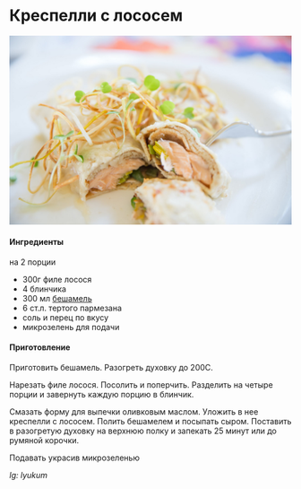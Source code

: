 ﻿---
image: ../pics/crespelle-salmon.jpg
---
# Креспелли с лососем

 ![Креспелли с лососем](../pics/crespelle-salmon.jpg)

#### Ингредиенты

на 2 порции

* 300г филе лосося
* 4 блинчика
* 300 мл [бешамель](https://mars9n9.github.io/%D0%A1%D0%BE%D1%83%D1%81%D1%8B/besciamella.html)
* 6 ст.л. тертого пармезана
* соль и перец по вкусу
* микрозелень для подачи


#### Приготовление

Приготовить бешамель. Разогреть духовку до 200С. 

Нарезать филе лосося. Посолить и поперчить. Разделить на четыре порции и завернуть каждую порцию в блинчик.

Смазать форму для выпечки оливковым маслом. Уложить в нее креспелли с лососем. Полить бешамелем и посыпать сыром. Поставить в разогретую духовку на верхнюю полку и запекать 25 минут или до румяной корочки.

Подавать украсив микрозеленью

*lg: lyukum*
